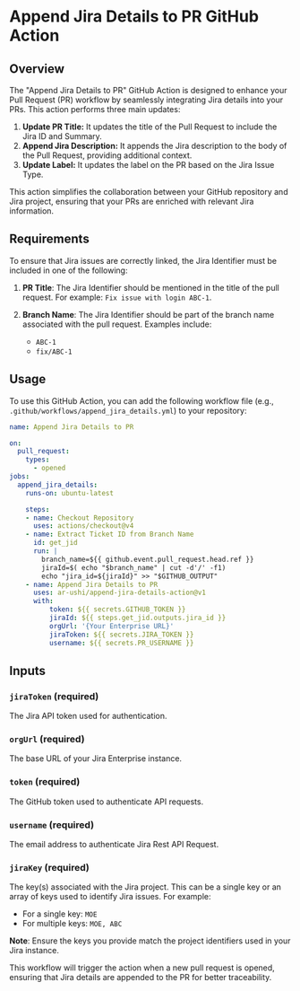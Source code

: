 
# Append Jira Details to PR GitHub Action

## Overview

The "Append Jira Details to PR" GitHub Action is designed to enhance your Pull Request (PR) workflow by seamlessly integrating Jira details into your PRs. This action performs three main updates:

1. **Update PR Title:** It updates the title of the Pull Request to include the Jira ID and Summary.
2. **Append Jira Description:** It appends the Jira description to the body of the Pull Request, providing additional context.
3. **Update Label:** It updates the label on the PR based on the Jira Issue Type.

This action simplifies the collaboration between your GitHub repository and Jira project, ensuring that your PRs are enriched with relevant Jira information.

## Requirements

To ensure that Jira issues are correctly linked, the Jira Identifier must be included in one of the following:

1. **PR Title**: The Jira Identifier should be mentioned in the title of the pull request. For example: `Fix issue with login ABC-1`.

2. **Branch Name**: The Jira Identifier should be part of the branch name associated with the pull request. Examples include:
   - `ABC-1`
   - `fix/ABC-1`

## Usage

To use this GitHub Action, you can add the following workflow file (e.g., `.github/workflows/append_jira_details.yml`) to your repository:

```yaml
name: Append Jira Details to PR

on:
  pull_request:
    types:
      - opened
jobs:
  append_jira_details:
    runs-on: ubuntu-latest

    steps:
    - name: Checkout Repository
      uses: actions/checkout@v4
    - name: Extract Ticket ID from Branch Name
      id: get_jid
      run: |
        branch_name=${{ github.event.pull_request.head.ref }}
        jiraId=$( echo "$branch_name" | cut -d'/' -f1)
        echo "jira_id=${jiraId}" >> "$GITHUB_OUTPUT"
    - name: Append Jira Details to PR
      uses: ar-ushi/append-jira-details-action@v1
      with:
          token: ${{ secrets.GITHUB_TOKEN }}
          jiraId: ${{ steps.get_jid.outputs.jira_id }}
          orgUrl: '{Your Enterprise URL}'
          jiraToken: ${{ secrets.JIRA_TOKEN }}
          username: ${{ secrets.PR_USERNAME }}
```


## Inputs

### `jiraToken` (required)

The Jira API token used for authentication.

### `orgUrl` (required)

The base URL of your Jira Enterprise instance.

### `token` (required)

The GitHub token used to authenticate API requests.

### `username` (required)

The email address to authenticate Jira Rest API Request.

### `jiraKey` (required)

The key(s) associated with the Jira project. This can be a single key or an array of keys used to identify Jira issues. For example:

- For a single key: `MOE`
- For multiple keys: `MOE, ABC`

**Note**: Ensure the keys you provide match the project identifiers used in your Jira instance.

This workflow will trigger the action when a new pull request is opened, ensuring that Jira details are appended to the PR for better traceability.

